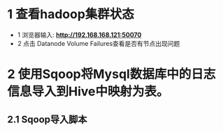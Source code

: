 
# 1 查看hadoop集群状态

  * 1 浏览器输入: __http://192.168.168.121:50070__
  * 2 点击 Datanode Volume Failures查看是否有节点出现问题

# 2 使用Sqoop将Mysql数据库中的日志信息导入到Hive中映射为表。

## 2.1 Sqoop导入脚本

``` shell

```



 
